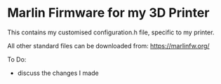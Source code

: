 # Marlin Firmware for my 3D Printer

This contains my customised configuration.h file, specific to my printer.

All other standard files can be downloaded from: https://marlinfw.org/

To Do:
- discuss the changes I made
